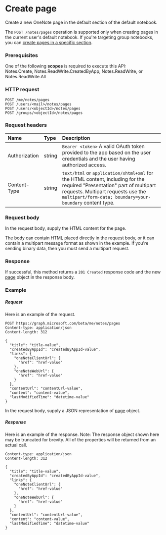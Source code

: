 # Create page

Create a new OneNote page in the default section of the default notebook.

The `POST /notes/pages` operation is supported only when creating pages in the current user's default notebook. If you're targeting group notebooks, you can [create pages in a specific section](../api/section_post_pages.md).           
### Prerequisites
One of the following **scopes** is required to execute this API:  
Notes.Create, Notes.ReadWrite.CreatedByApp, Notes.ReadWrite, or Notes.ReadWrite.All
### HTTP request
<!-- { "blockType": "ignored" } -->

```http
POST /me/notes/pages
POST /users/<mail>/notes/pages
POST /users/<objectId>/notes/pages
POST /groups/<objectId>/notes/pages
```

### Request headers  
| Name       | Type | Description|
|:---------------|:--------|:----------|
| Authorization  | string  | `Bearer <token>` A valid OAuth token provided to the app based on the user credentials and the user having authorized access. |
| Content-Type | string | `text/html` or `application/xhtml+xml` for the HTML content, including for the required "Presentation" part of multipart requests. Multipart requests use the `multipart/form-data; boundary=your-boundary` content type. |

### Request body
In the request body, supply the HTML content for the page.

The body can contain HTML placed directly in the request body, or it can contain a multipart message format as shown in the example. If you're sending binary data, then you must send a multipart request.

### Response
If successful, this method returns a `201 Created` response code and the new [page](../resources/page.md) object in the response body.

### Example
##### Request
Here is an example of the request.
<!-- {
  "blockType": "request",
  "name": "create_page_from_notes"
}-->
```http
POST https://graph.microsoft.com/beta/me/notes/pages
Content-type: application/json
Content-length: 312

{
  "title": "title-value",
  "createdByAppId": "createdByAppId-value",
  "links": {
    "oneNoteClientUrl": {
      "href": "href-value"
    },
    "oneNoteWebUrl": {
      "href": "href-value"
    }
  },
  "contentUrl": "contentUrl-value",
  "content": "content-value",
  "lastModifiedTime": "datetime-value"
}
```
In the request body, supply a JSON representation of [page](../resources/page.md) object.
##### Response
Here is an example of the response. Note: The response object shown here may be truncated for brevity. All of the properties will be returned from an actual call.
<!-- {
  "blockType": "response",
  "truncated": true,
  "@odata.type": "microsoft.graph.page"
} -->
```http
Content-type: application/json
Content-length: 312

{
  "title": "title-value",
  "createdByAppId": "createdByAppId-value",
  "links": {
    "oneNoteClientUrl": {
      "href": "href-value"
    },
    "oneNoteWebUrl": {
      "href": "href-value"
    }
  },
  "contentUrl": "contentUrl-value",
  "content": "content-value",
  "lastModifiedTime": "datetime-value"
}
```

<!-- uuid: 8fcb5dbc-d5aa-4681-8e31-b001d5168d79
2015-10-25 14:57:30 UTC -->
<!-- {
  "type": "#page.annotation",
  "description": "Create Page",
  "keywords": "",
  "section": "documentation",
  "tocPath": ""
}-->